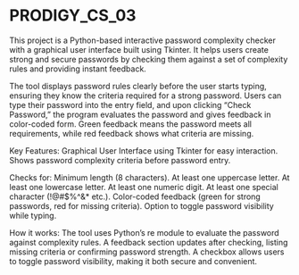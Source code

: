 # PRODIGY_CS_03
This project is a Python-based interactive password complexity checker with a graphical user interface built using Tkinter.
It helps users create strong and secure passwords by checking them against a set of complexity rules and providing instant feedback.

The tool displays password rules clearly before the user starts typing, ensuring they know the criteria required for a strong password. Users can type their password into the entry field, and upon clicking “Check Password,” the program evaluates the password and gives feedback in color-coded form. Green feedback means the password meets all requirements, while red feedback shows what criteria are missing.

Key Features:
Graphical User Interface using Tkinter for easy interaction.
Shows password complexity criteria before password entry.

Checks for:
Minimum length (8 characters).
At least one uppercase letter.
At least one lowercase letter.
At least one numeric digit.
At least one special character (!@#$%^&* etc.).
Color-coded feedback (green for strong passwords, red for missing criteria).
Option to toggle password visibility while typing.

How it works:
The tool uses Python’s re module to evaluate the password against complexity rules.
A feedback section updates after checking, listing missing criteria or confirming password strength.
A checkbox allows users to toggle password visibility, making it both secure and convenient.
